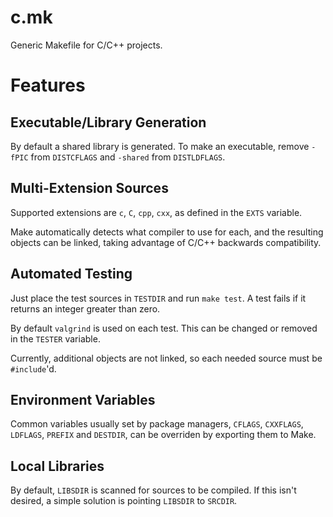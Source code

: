 # c.mk

Generic Makefile for C/C++ projects.

# Features

## Executable/Library Generation

By default a shared library is generated. To make an executable, remove `-fPIC`
from `DISTCFLAGS` and `-shared` from `DISTLDFLAGS`.

## Multi-Extension Sources

Supported extensions are `c`, `C`, `cpp`, `cxx`, as defined in the `EXTS`
variable.

Make automatically detects what compiler to use for each, and the resulting
objects can be linked, taking advantage of C/C++ backwards compatibility.

## Automated Testing

Just place the test sources in `TESTDIR` and run `make test`. A test fails if
it returns an integer greater than zero.

By default `valgrind` is used on each test. This can be changed or removed in
the `TESTER` variable.

Currently, additional objects are not linked, so each needed source must be
`#include`'d.

## Environment Variables

Common variables usually set by package managers, `CFLAGS`, `CXXFLAGS`,
`LDFLAGS`, `PREFIX` and `DESTDIR`, can be overriden by exporting them to Make.

## Local Libraries

By default, `LIBSDIR` is scanned for sources to be compiled. If this isn't
desired, a simple solution is pointing `LIBSDIR` to `SRCDIR`.

